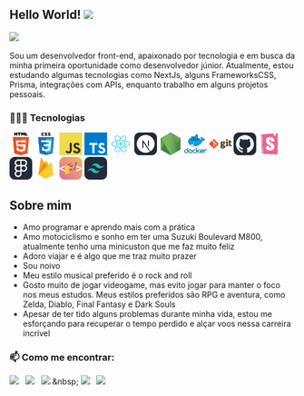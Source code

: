  ## Hello World!  <img src="https://github.com/sciencepal/sciencepal/blob/master/assets/Hi.gif" width="29px">
  ![](https://komarev.com/ghpvc/?username=EvilisGlenio&label=Profile%20Visits&color=blue&style=for-the-badge)

Sou um desenvolvedor front-end, apaixonado por tecnologia e em busca da minha primeira oportunidade como desenvolvedor júnior. Atualmente, estou estudando algumas tecnologias como NextJs, alguns FrameworksCSS, Prisma, integrações com APIs, enquanto trabalho em alguns projetos pessoais.

### 👨🏻‍💻 Tecnologias <br />
  <code><img height="40" src="https://raw.githubusercontent.com/github/explore/80688e429a7d4ef2fca1e82350fe8e3517d3494d/topics/html/html.png"></code>
  <code><img height="40" src="https://raw.githubusercontent.com/github/explore/80688e429a7d4ef2fca1e82350fe8e3517d3494d/topics/css/css.png"></code>
  <code><img height="40" src="https://raw.githubusercontent.com/github/explore/80688e429a7d4ef2fca1e82350fe8e3517d3494d/topics/javascript/javascript.png"></code>
  <code><img height="40" src="https://raw.githubusercontent.com/github/explore/80688e429a7d4ef2fca1e82350fe8e3517d3494d/topics/typescript/typescript.png"></code>
  <code><img height="40" src="https://raw.githubusercontent.com/github/explore/80688e429a7d4ef2fca1e82350fe8e3517d3494d/topics/react/react.png"></code>
  <code><img height="40" src="https://github.com/tandpfun/skill-icons/blob/main/icons/NextJS-Dark.svg"></code>
  <code><img height="40" src="https://raw.githubusercontent.com/github/explore/80688e429a7d4ef2fca1e82350fe8e3517d3494d/topics/nodejs/nodejs.png"></code>
  <code><img height="40" src="https://raw.githubusercontent.com/github/explore/80688e429a7d4ef2fca1e82350fe8e3517d3494d/topics/docker/docker.png"></code>
  <code><img height="40" src="https://raw.githubusercontent.com/github/explore/80688e429a7d4ef2fca1e82350fe8e3517d3494d/topics/git/git.png"></code>
  <code><img height="40" src="https://github.com/tandpfun/skill-icons/blob/main/icons/Github-Dark.svg"></code>
  <code><img height="40" src="https://raw.githubusercontent.com/github/explore/80688e429a7d4ef2fca1e82350fe8e3517d3494d/topics/storybook/storybook.png"></code>
  <code><img height="40" src="https://github.com/tandpfun/skill-icons/blob/main/icons/Figma-Dark.svg"></code>
  <code><img height="40" src="https://raw.githubusercontent.com/github/explore/80688e429a7d4ef2fca1e82350fe8e3517d3494d/topics/firebase/firebase.png"></code>
  <code><img height="40" src="https://github.com/tandpfun/skill-icons/blob/main/icons/StyledComponents.svg"></code>
  <code><img height="40" src="https://github.com/tandpfun/skill-icons/blob/main/icons/TailwindCSS-Dark.svg"></code>


## Sobre mim
- Amo programar e aprendo mais com a prática
- Amo motociclismo e sonho em ter uma Suzuki Boulevard M800, atualmente tenho uma minicuston que me faz muito feliz
- Adoro viajar e é algo que me traz muito prazer
- Sou noivo 
- Meu estilo musical preferido é o rock and roll
- Gosto muito de jogar videogame, mas evito jogar para manter o foco nos meus estudos. Meus estilos preferidos são RPG e aventura, como Zelda, Diablo, Final Fantasy e Dark Souls
- Apesar de ter tido alguns problemas durante minha vida, estou me esforçando para recuperar o tempo perdido e alçar voos nessa carreira incrível

### 📫 Como me encontrar:
  
  [<img src="https://upload.wikimedia.org/wikipedia/commons/8/83/Steam_icon_logo.svg" width="3.5%"/>](https://steamcommunity.com/profiles/76561198128010046/)  &nbsp; [<img src="https://github.com/sciencepal/sciencepal/blob/master/assets/discord-round.svg" width="3.5%"/>](https://discord.gg/glenio9309)  &nbsp; [<img src="https://img.icons8.com/color/48/000000/linkedin.png" width="3.5%"/>]([https://www.linkedin.com/in/adityapal1/](https://www.linkedin.com/in/evilis-glenio/))    &nbsp; [<img src="https://img.icons8.com/fluent/48/000000/instagram-new.png" width="3.5%"/>](https://www.instagram.com/evilis.glenio/)  &nbsp; <a href="mailto:glenio.developer@gmail.com"> <img src="https://img.icons8.com/fluent/48/000000/gmail.png" width="3.5%"/>
